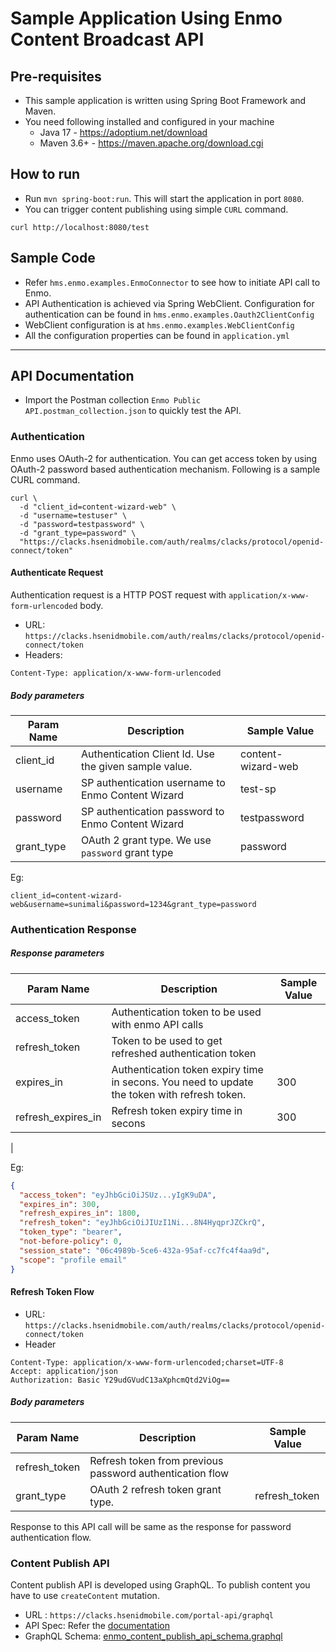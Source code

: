 # Sample Application Using Enmo Content Broadcast API

## Pre-requisites

* This sample application is written using Spring Boot Framework and Maven. 
* You need following installed and configured in your machine
  * Java 17 - https://adoptium.net/download
  * Maven 3.6+ - https://maven.apache.org/download.cgi

## How to run

* Run `mvn spring-boot:run`. This will start the application in port `8080`.
* You can trigger content publishing using simple `CURL` command.
```
curl http://localhost:8080/test
```
## Sample Code

* Refer `hms.enmo.examples.EnmoConnector` to see how to initiate API call to Enmo.
* API Authentication is achieved via Spring WebClient. Configuration for authentication can be found in `hms.enmo.examples.Oauth2ClientConfig`
* WebClient configuration is at `hms.enmo.examples.WebClientConfig`
* All the configuration properties can be found in `application.yml`

---

## API Documentation

* Import the Postman collection `Enmo Public API.postman_collection.json` to quickly test the API.

### Authentication

Enmo uses OAuth-2 for authentication. You can get access token by using OAuth-2 password based authentication mechanism.
Following is a sample CURL command.

```
curl \
  -d "client_id=content-wizard-web" \
  -d "username=testuser" \
  -d "password=testpassword" \
  -d "grant_type=password" \
  "https://clacks.hsenidmobile.com/auth/realms/clacks/protocol/openid-connect/token"
```

#### Authenticate Request

Authentication request is a HTTP POST request with `application/x-www-form-urlencoded` body.

* URL: `https://clacks.hsenidmobile.com/auth/realms/clacks/protocol/openid-connect/token`
* Headers: 

```
Content-Type: application/x-www-form-urlencoded
```

##### Body parameters

| Param Name | Description  | Sample Value |
| ---------- | ------------ | ------------ |
| client_id  | Authentication Client Id. Use the given sample value. | content-wizard-web |
| username   | SP authentication username to Enmo Content Wizard | test-sp |
| password   | SP authentication password to Enmo Content Wizard | testpassword |
| grant_type | OAuth 2 grant type. We use `password` grant type | password |

Eg:

```
client_id=content-wizard-web&username=sunimali&password=1234&grant_type=password
```


### Authentication Response

##### Response parameters

| Param Name | Description                                                                                  | Sample Value |
| ---------- |----------------------------------------------------------------------------------------------| ------------ |
|  access_token | Authentication token to be used with enmo API calls                                          | |
| refresh_token | Token to be used to get refreshed authentication token                                       ||
| expires_in | Authentication token expiry time in secons. You need to update the token with refresh token. | 300 |
| refresh_expires_in | Refresh token expiry time in secons                                                          | 300 |
| 

Eg: 

```json
{
  "access_token": "eyJhbGciOiJSUz...yIgK9uDA",
  "expires_in": 300,
  "refresh_expires_in": 1800,
  "refresh_token": "eyJhbGciOiJIUzI1Ni...8N4HyqprJZCkrQ",
  "token_type": "bearer",
  "not-before-policy": 0,
  "session_state": "06c4989b-5ce6-432a-95af-cc7fc4f4aa9d",
  "scope": "profile email"
}
```

#### Refresh Token Flow

* URL: `https://clacks.hsenidmobile.com/auth/realms/clacks/protocol/openid-connect/token`
* Header 

```
Content-Type: application/x-www-form-urlencoded;charset=UTF-8
Accept: application/json
Authorization: Basic Y29udGVudC13aXphcmQtd2ViOg==
```
##### Body parameters

| Param Name | Description                                              | Sample Value  |
| ---------- |----------------------------------------------------------|---------------|
| refresh_token  | Refresh token from previous password authentication flow |               |
| grant_type | OAuth 2 refresh token grant type.                        | refresh_token |

Response to this API call will be same as the response for password authentication flow.


### Content Publish API

Content publish API is developed using GraphQL. To publish content you have to use `createContent` mutation. 


* URL : `https://clacks.hsenidmobile.com/portal-api/graphql`
* API Spec: Refer the [documentation](enmo_content_publish_api_spec/index.html)
* GraphQL Schema: [enmo_content_publish_api_schema.graphql](enmo_content_publish_api_schema.graphql)

